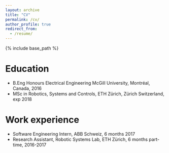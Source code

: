 ```yaml
---
layout: archive
title: "CV"
permalink: /cv/
author_profile: true
redirect_from:
  - /resume/
---
```


{% include base_path %}

Education
======
* B.Eng Honours Electrical Engineering McGill University, Montréal, Canada, 2016
* MSc in Robotics, Systems and Controls, ETH Zürich, Zürich Switzerland, exp 2018

Work experience
======

* Software Engineering Intern, ABB Schweiz, 6 months 2017
* Research Assistant, Robotic Systems Lab, ETH Zürich, 6 months part-time, 2016-2017